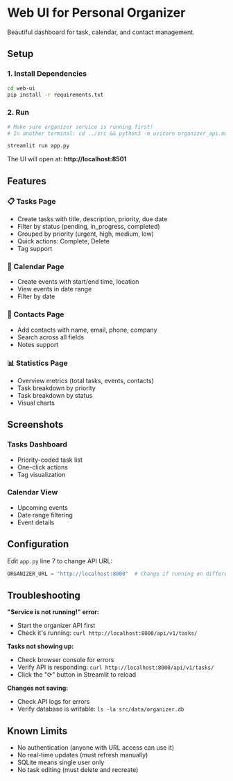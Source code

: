 # Web UI for Personal Organizer

Beautiful dashboard for task, calendar, and contact management.

## Setup

### 1. Install Dependencies
```bash
cd web-ui
pip install -r requirements.txt
```

### 2. Run
```bash
# Make sure organizer service is running first!
# In another terminal: cd ../src && python3 -m uvicorn organizer_api.main:app --host 127.0.0.1 --port 8000

streamlit run app.py
```

The UI will open at: **http://localhost:8501**

## Features

### 📋 Tasks Page
- Create tasks with title, description, priority, due date
- Filter by status (pending, in_progress, completed)
- Grouped by priority (urgent, high, medium, low)
- Quick actions: Complete, Delete
- Tag support

### 📅 Calendar Page
- Create events with start/end time, location
- View events in date range
- Filter by date

### 👥 Contacts Page
- Add contacts with name, email, phone, company
- Search across all fields
- Notes support

### 📊 Statistics Page
- Overview metrics (total tasks, events, contacts)
- Task breakdown by priority
- Task breakdown by status
- Visual charts

## Screenshots

### Tasks Dashboard
- Priority-coded task list
- One-click actions
- Tag visualization

### Calendar View
- Upcoming events
- Date range filtering
- Event details

## Configuration

Edit `app.py` line 7 to change API URL:
```python
ORGANIZER_URL = "http://localhost:8000"  # Change if running on different port
```

## Troubleshooting

**"Service is not running!" error:**
- Start the organizer API first
- Check it's running: `curl http://localhost:8000/api/v1/tasks/`

**Tasks not showing up:**
- Check browser console for errors
- Verify API is responding: `curl http://localhost:8000/api/v1/tasks/`
- Click the "⟳" button in Streamlit to reload

**Changes not saving:**
- Check API logs for errors
- Verify database is writable: `ls -la src/data/organizer.db`

## Known Limits

- No authentication (anyone with URL access can use it)
- No real-time updates (must refresh manually)
- SQLite means single user only
- No task editing (must delete and recreate)
